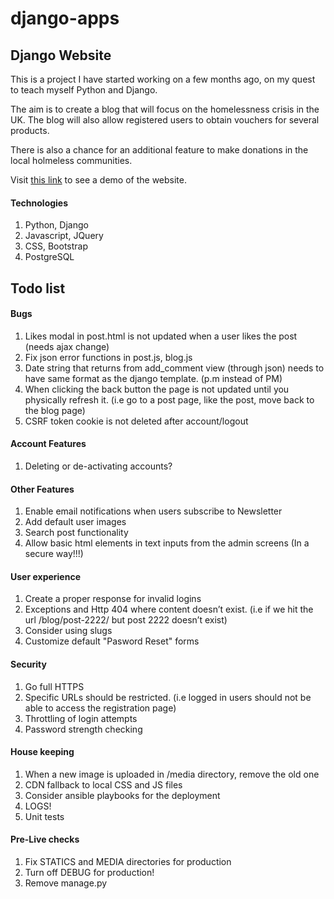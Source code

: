 # django-apps

Django Website
------

This is a project I have started working on a few months ago, on my quest to teach myself Python and Django.

The aim is to create a blog that will focus on the homelessness crisis in the UK. The blog will also allow registered users to obtain vouchers for several products.

There is also a chance for an additional feature to make donations in the local holmeless communities.

Visit [this link](https://chris220688.github.io/blog.html) to see a demo of the website.

#### Technologies

1. Python, Django
2. Javascript, JQuery
3. CSS, Bootstrap
4. PostgreSQL

Todo list
------

#### Bugs
1. Likes modal in post.html is not updated when a user likes the post (needs ajax change)
2. Fix json error functions in post.js, blog.js
3. Date string that returns from add_comment view (through json) needs to have same format as the django template. (p.m instead of PM)
4. When clicking the back button the page is not updated until you physically refresh it. (i.e go to a post page, like the post, move back to the blog page)
5. CSRF token cookie is not deleted after account/logout

#### Account Features
1. Deleting or de-activating accounts?

#### Other Features
1. Enable email notifications when users subscribe to Newsletter
2. Add default user images
3. Search post functionality
3. Allow basic html elements in text inputs from the admin screens (In a secure way!!!)

#### User experience
1. Create a proper response for invalid logins
2. Exceptions and Http 404 where content doesn’t exist. (i.e if we hit the url /blog/post-2222/ but post 2222 doesn’t exist)
3. Consider using slugs
4. Customize default "Pasword Reset" forms

#### Security
1. Go full HTTPS
2. Specific URLs should be restricted. (i.e logged in users should not be able to access the registration page)
3. Throttling of login attempts
4. Password strength checking

#### House keeping
1. When a new image is uploaded in /media directory, remove the old one
2. CDN fallback to local CSS and JS files
3. Consider ansible playbooks for the deployment
4. LOGS!
5. Unit tests

#### Pre-Live checks
1. Fix STATICS and MEDIA directories for production
2. Turn off DEBUG for production!
3. Remove manage.py